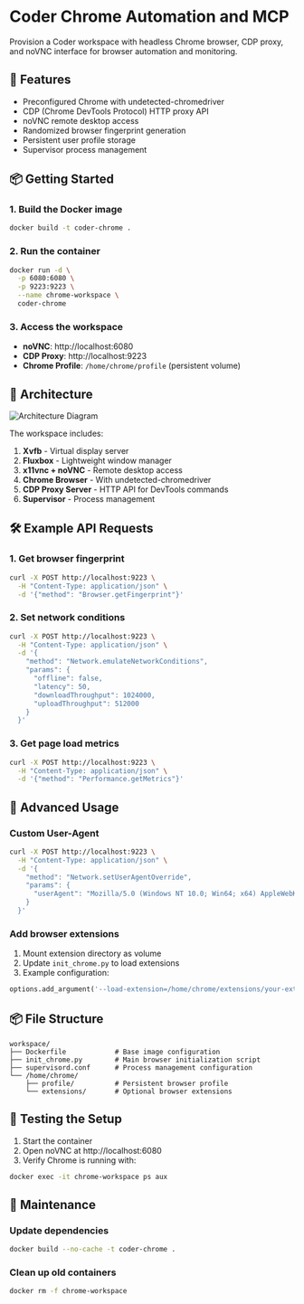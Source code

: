 # Coder Chrome Automation and MCP

Provision a Coder workspace with headless Chrome browser, CDP proxy, and noVNC interface for browser automation and monitoring.

## 🚀 Features

- Preconfigured Chrome with undetected-chromedriver
- CDP (Chrome DevTools Protocol) HTTP proxy API
- noVNC remote desktop access
- Randomized browser fingerprint generation
- Persistent user profile storage
- Supervisor process management

## 📦 Getting Started

### 1. Build the Docker image

```bash
docker build -t coder-chrome .
```

### 2. Run the container

```bash
docker run -d \
  -p 6080:6080 \
  -p 9223:9223 \
  --name chrome-workspace \
  coder-chrome
```

### 3. Access the workspace

- **noVNC**: http://localhost:6080
- **CDP Proxy**: http://localhost:9223
- **Chrome Profile**: `/home/chrome/profile` (persistent volume)

## 🧱 Architecture

![Architecture Diagram](https://via.placeholder.com/600x400?text=Chrome+Automation+Stack)

The workspace includes:

1. **Xvfb** - Virtual display server
2. **Fluxbox** - Lightweight window manager
3. **x11vnc + noVNC** - Remote desktop access
4. **Chrome Browser** - With undetected-chromedriver
5. **CDP Proxy Server** - HTTP API for DevTools commands
6. **Supervisor** - Process management

## 🛠️ Example API Requests

### 1. Get browser fingerprint

```bash
curl -X POST http://localhost:9223 \
  -H "Content-Type: application/json" \
  -d '{"method": "Browser.getFingerprint"}'
```

### 2. Set network conditions

```bash
curl -X POST http://localhost:9223 \
  -H "Content-Type: application/json" \
  -d '{
    "method": "Network.emulateNetworkConditions",
    "params": {
      "offline": false,
      "latency": 50,
      "downloadThroughput": 1024000,
      "uploadThroughput": 512000
    }
  }'
```

### 3. Get page load metrics

```bash
curl -X POST http://localhost:9223 \
  -H "Content-Type: application/json" \
  -d '{"method": "Performance.getMetrics"}'
```

## 🧪 Advanced Usage

### Custom User-Agent

```bash
curl -X POST http://localhost:9223 \
  -H "Content-Type: application/json" \
  -d '{
    "method": "Network.setUserAgentOverride",
    "params": {
      "userAgent": "Mozilla/5.0 (Windows NT 10.0; Win64; x64) AppleWebKit/537.36 (KHTML, like Gecko) Chrome/117.0.0.0 Safari/537.36"
    }
  }'
```

### Add browser extensions

1. Mount extension directory as volume
2. Update `init_chrome.py` to load extensions
3. Example configuration:

```python
options.add_argument('--load-extension=/home/chrome/extensions/your-extension')
```

## 📦 File Structure

```
workspace/
├── Dockerfile            # Base image configuration
├── init_chrome.py        # Main browser initialization script
├── supervisord.conf      # Process management configuration
└── /home/chrome/
    ├── profile/          # Persistent browser profile
    └── extensions/       # Optional browser extensions
```

## 🧪 Testing the Setup

1. Start the container
2. Open noVNC at http://localhost:6080
3. Verify Chrome is running with:

```bash
docker exec -it chrome-workspace ps aux
```

## 🧼 Maintenance

### Update dependencies

```bash
docker build --no-cache -t coder-chrome .
```

### Clean up old containers

```bash
docker rm -f chrome-workspace
```
